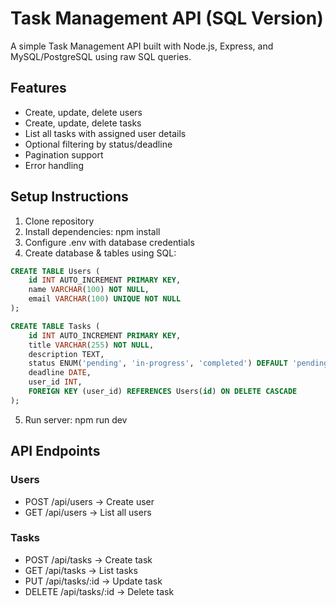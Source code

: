 # Task Management API (SQL Version)

A simple Task Management API built with Node.js, Express, and MySQL/PostgreSQL using raw SQL queries.

## Features
- Create, update, delete users
- Create, update, delete tasks
- List all tasks with assigned user details
- Optional filtering by status/deadline
- Pagination support
- Error handling

## Setup Instructions
1. Clone repository
2. Install dependencies: npm install
3. Configure .env with database credentials
4. Create database & tables using SQL:
```sql
CREATE TABLE Users (
    id INT AUTO_INCREMENT PRIMARY KEY,
    name VARCHAR(100) NOT NULL,
    email VARCHAR(100) UNIQUE NOT NULL
);

CREATE TABLE Tasks (
    id INT AUTO_INCREMENT PRIMARY KEY,
    title VARCHAR(255) NOT NULL,
    description TEXT,
    status ENUM('pending', 'in-progress', 'completed') DEFAULT 'pending',
    deadline DATE,
    user_id INT,
    FOREIGN KEY (user_id) REFERENCES Users(id) ON DELETE CASCADE
);
```
5. Run server: npm run dev

## API Endpoints

### Users
- POST /api/users → Create user
- GET /api/users → List all users

### Tasks
- POST /api/tasks → Create task
- GET /api/tasks → List tasks
- PUT /api/tasks/:id → Update task
- DELETE /api/tasks/:id → Delete task